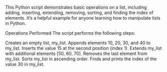 This Python script demonstrates basic operations on a list, including adding, inserting, extending, removing, sorting, and finding the index of elements. It’s a helpful example for anyone learning how to manipulate lists in Python.

Operations Performed
The script performs the following steps:

Creates an empty list, my_list.
Appends elements 10, 20, 30, and 40 to my_list.
Inserts the value 15 at the second position (index 1).
Extends my_list with additional elements [50, 60, 70].
Removes the last element from my_list.
Sorts my_list in ascending order.
Finds and prints the index of the value 30 in my_list.

